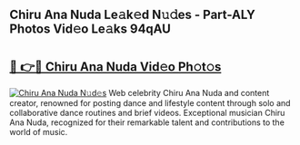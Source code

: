 ## Chiru Ana Nuda Le𝚊k𝚎d N𝚞𝚍es - Part-ALY Photos Vid𝚎o Le𝚊ks 94qAU

# <h2><a href="http://fbfqey.evod.top/?m=Chiru+Ana+Nuda">🔗 👉🔴 Chiru Ana Nuda Vid𝚎o Ph𝚘t𝚘s</a></h2>

[![Chiru Ana Nuda N𝚞d𝚎s](https://i.imgur.com/8V9OHl7.gif)](http://fbfqey.evod.top/?m=Chiru+Ana+Nuda)
Web celebrity Chiru Ana Nuda and content creator, renowned for posting dance and lifestyle content through solo and collaborative dance routines and brief videos. Exceptional musician Chiru Ana Nuda, recognized for their remarkable talent and contributions to the world of music. 

